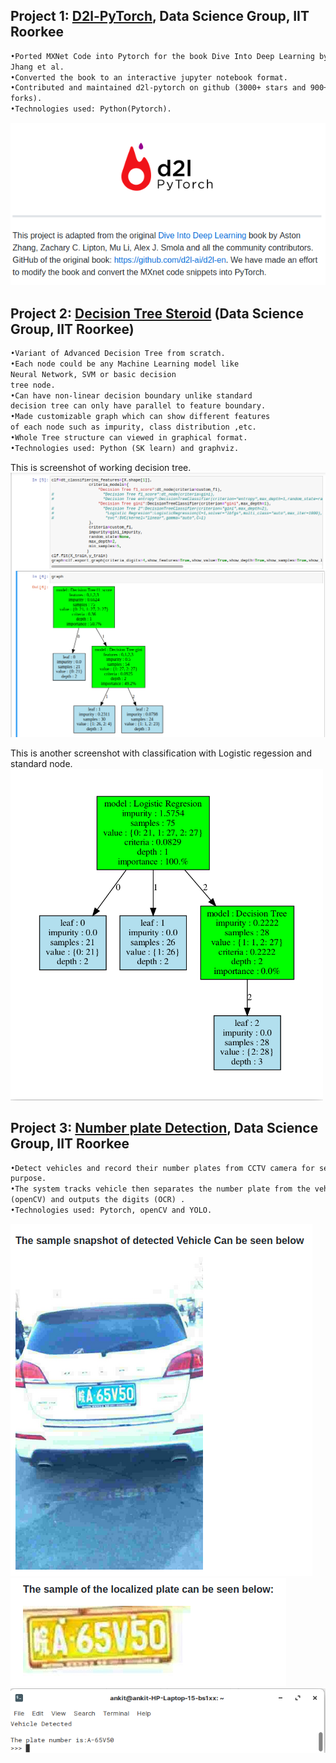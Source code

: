 ## Project 1: [D2l-PyTorch](https://github.com/dsgiitr/d2l-pytorch), Data Science Group, IIT Roorkee

```markdown
•Ported MXNet Code into Pytorch for the book Dive Into Deep Learning by Aston
Jhang et al.
•Converted the book to an interactive jupyter notebook format.
•Contributed and maintained d2l-pytorch on github (3000+ stars and 900+
forks).
•Technologies used: Python(Pytorch).
```
<img src="/images/d2l.png">


## Project 2: [Decision Tree Steroid](https://github.com/ankitaharwal/Decision_Tree-Steroid) (Data Science Group, IIT Roorkee)

```markdown
•Variant of Advanced Decision Tree from scratch.
•Each node could be any Machine Learning model like 
Neural Network, SVM or basic decision
tree node.
•Can have non-linear decision boundary unlike standard 
decision tree can only have parallel to feature boundary.
•Made customizable graph which can show different features 
of each node such as impurity, class distribution ,etc.
•Whole Tree structure can viewed in graphical format.
•Technologies used: Python (SK learn) and graphviz.
```
This is screenshot of working decision tree.<br>
<img src="/images/decision_tree.png">

This is another screenshot with classification with Logistic regession and standard node.
<img src="/images/working2.png" width="500" height="530" style="float:middle">

## Project 3: [Number plate Detection](https://github.com/dsgiitr/np_detection), Data Science Group, IIT Roorkee

```markdown
•Detect vehicles and record their number plates from CCTV camera for security
purpose.
•The system tracks vehicle then separates the number plate from the vehicle
(openCV) and outputs the digits (OCR) .
•Technologies used: Pytorch, openCV and YOLO.
```
<img src="/images/car.png">

<img src="/images/plate.png">

<img src="/images/term.png">
